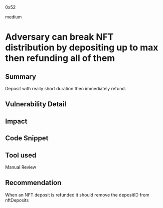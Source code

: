 0x52

medium

# Adversary can break NFT distribution by depositing up to max then refunding all of them

## Summary

Deposit with really short duration then immediately refund.

## Vulnerability Detail

## Impact

## Code Snippet

## Tool used

Manual Review

## Recommendation

When an NFT deposit is refunded it should remove the depositID from nftDeposits